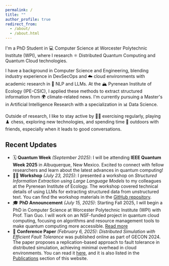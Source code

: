 ```yaml
---
permalink: /
title: ""
author_profile: true
redirect_from:
  - /about/
  - /about.html
---
```


I'm a PhD Student in 💻 Computer Science at Worcester Polytechnic Institute (WPI), where I research ⚛️ Distributed Quantum Computing and Quantum Cloud technologies.

I have a background in Computer Science and Engineering, blending industry experience in DevSecOps and ☁️ cloud environments with academic research in 🧠 NLP and LLMs. At the 🏔️ Pyrenean Institute of Ecology (IPE-CSIC), I applied these methods to extract structured information from 🌍 climate-related news. I'm currently pursuing a Master's in Artificial Intelligence Research with a specialization in 📊 Data Science.

Outside of research, I like to stay active by 🏃‍♂️ exercising regularly, playing ♟️ chess, exploring new technologies, and spending time 🌳 outdoors with friends, especially when it leads to good conversations.

## Recent Updates

- 🗓️ **Quantum Week** _(September 2025)_: I will be attending **IEEE Quantum Week 2025** in Albuquerque, New Mexico. Excited to connect with fellow researchers and learn about the latest advances in quantum computing!
- 🧑‍🏫 **Workshop** _(July 23, 2025)_: I presented a workshop on _Structured Information Extraction using Large Language Models_ to my colleagues at the Pyrenean Institute of Ecology. The workshop covered technical details of using LLMs for extracting structured data from unstructured text. You can find the workshop materials in the [GitHub repository](https://github.com/javiervela/llm-information-extraction-workshop).
- 🎓 **PhD Announcement** _(July 15, 2025)_: Starting Fall 2025, I will begin a PhD in Computer Science at Worcester Polytechnic Institute (WPI) with Prof. Tian Guo. I will work on an NSF-funded project in quantum cloud computing, focusing on algorithms and resource management tools to make quantum computing more accessible. [Read more](https://www.wpi.edu/news/quantum-cloud-research-education-leap-forward-wpi)
- 📝 **Conference Paper** _(February 6, 2025)_: _Distributed Simulation with Efficient Fault Tolerance_ was published online as part of GECON 2024. The paper proposes a replication-based approach to fault tolerance in distributed simulation, achieving minimal overhead in cloud environments. You can read it [here](https://link.springer.com/chapter/10.1007/978-3-031-81226-2_23), and it is also listed in the [Publications](https://javiervelatambo.com/publications/) section of this website.

<!--

TODO:
- Add photo
- Add more recent updates

  -->
